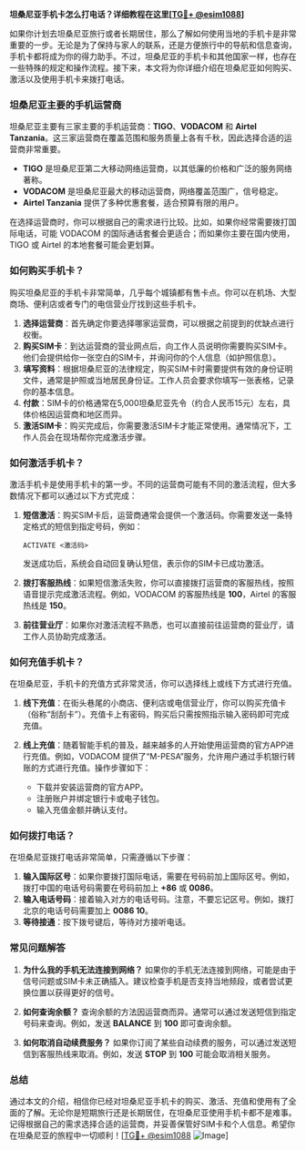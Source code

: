 **坦桑尼亚手机卡怎么打电话？详细教程在这里[[TG💪+ @esim1088](https://t.me/s/esim1088)]**

如果你计划去坦桑尼亚旅行或者长期居住，那么了解如何使用当地的手机卡是非常重要的一步。无论是为了保持与家人的联系，还是方便旅行中的导航和信息查询，手机卡都将成为你的得力助手。不过，坦桑尼亚的手机卡和其他国家一样，也存在一些特殊的规定和操作流程。接下来，本文将为你详细介绍在坦桑尼亚如何购买、激活以及使用手机卡来拨打电话。

### 坦桑尼亚主要的手机运营商

坦桑尼亚主要有三家主要的手机运营商：**TIGO**、**VODACOM** 和 **Airtel Tanzania**。这三家运营商在覆盖范围和服务质量上各有千秋，因此选择合适的运营商非常重要。

- **TIGO** 是坦桑尼亚第二大移动网络运营商，以其低廉的价格和广泛的服务网络著称。
- **VODACOM** 是坦桑尼亚最大的移动运营商，网络覆盖范围广，信号稳定。
- **Airtel Tanzania** 提供了多种优惠套餐，适合预算有限的用户。

在选择运营商时，你可以根据自己的需求进行比较。比如，如果你经常需要拨打国际电话，可能 VODACOM 的国际通话套餐会更适合；而如果你主要在国内使用，TIGO 或 Airtel 的本地套餐可能会更划算。

### 如何购买手机卡？

购买坦桑尼亚的手机卡非常简单，几乎每个城镇都有售卡点。你可以在机场、大型商场、便利店或者专门的电信营业厅找到这些手机卡。

1. **选择运营商**：首先确定你要选择哪家运营商，可以根据之前提到的优缺点进行权衡。
2. **购买SIM卡**：到达运营商的营业网点后，向工作人员说明你需要购买SIM卡。他们会提供给你一张空白的SIM卡，并询问你的个人信息（如护照信息）。
3. **填写资料**：根据坦桑尼亚的法律规定，购买SIM卡时需要提供有效的身份证明文件，通常是护照或当地居民身份证。工作人员会要求你填写一张表格，记录你的基本信息。
4. **付款**：SIM卡的价格通常在5,000坦桑尼亚先令（约合人民币15元）左右，具体价格因运营商和地区而异。
5. **激活SIM卡**：购买完成后，你需要激活SIM卡才能正常使用。通常情况下，工作人员会在现场帮你完成激活步骤。

### 如何激活手机卡？

激活手机卡是使用手机卡的第一步。不同的运营商可能有不同的激活流程，但大多数情况下都可以通过以下方式完成：

1. **短信激活**：购买SIM卡后，运营商通常会提供一个激活码。你需要发送一条特定格式的短信到指定号码，例如：
   ```
   ACTIVATE <激活码>
   ```
   发送成功后，系统会自动回复确认短信，表示你的SIM卡已成功激活。

2. **拨打客服热线**：如果短信激活失败，你可以直接拨打运营商的客服热线，按照语音提示完成激活流程。例如，VODACOM 的客服热线是 **100**，Airtel 的客服热线是 **150**。

3. **前往营业厅**：如果你对激活流程不熟悉，也可以直接前往运营商的营业厅，请工作人员协助完成激活。

### 如何充值手机卡？

在坦桑尼亚，手机卡的充值方式非常灵活，你可以选择线上或线下方式进行充值。

1. **线下充值**：在街头巷尾的小商店、便利店或电信营业厅，你可以购买充值卡（俗称“刮刮卡”）。充值卡上有密码，购买后只需按照指示输入密码即可完成充值。
   
2. **线上充值**：随着智能手机的普及，越来越多的人开始使用运营商的官方APP进行充值。例如，VODACOM 提供了“M-PESA”服务，允许用户通过手机银行转账的方式进行充值。操作步骤如下：
   - 下载并安装运营商的官方APP。
   - 注册账户并绑定银行卡或电子钱包。
   - 输入充值金额并确认支付。

### 如何拨打电话？

在坦桑尼亚拨打电话非常简单，只需遵循以下步骤：

1. **输入国际区号**：如果你要拨打国际电话，需要在号码前加上国际区号。例如，拨打中国的电话号码需要在号码前加上 **+86** 或 **0086**。
2. **输入电话号码**：接着输入对方的电话号码。注意，不要忘记区号。例如，拨打北京的电话号码需要加上 **0086 10**。
3. **等待接通**：按下拨号键后，等待对方接听电话。

### 常见问题解答

1. **为什么我的手机无法连接到网络？**
   如果你的手机无法连接到网络，可能是由于信号问题或SIM卡未正确插入。建议检查手机是否支持当地频段，或者尝试更换位置以获得更好的信号。

2. **如何查询余额？**
   查询余额的方法因运营商而异。通常可以通过发送短信到指定号码来查询。例如，发送 **BALANCE** 到 **100** 即可查询余额。

3. **如何取消自动续费服务？**
   如果你订阅了某些自动续费的服务，可以通过发送短信到客服热线来取消。例如，发送 **STOP** 到 **100** 可能会取消相关服务。

### 总结

通过本文的介绍，相信你已经对坦桑尼亚手机卡的购买、激活、充值和使用有了全面的了解。无论你是短期旅行还是长期居住，在坦桑尼亚使用手机卡都不是难事。记得根据自己的需求选择合适的运营商，并妥善保管好SIM卡和个人信息。希望你在坦桑尼亚的旅程中一切顺利！[[TG💪+ @esim1088](https://t.me/s/esim1088) ![Image](https://i.postimg.cc/4NQfJmqS/Snipaste-2025-05-13-00-14-12.png)]